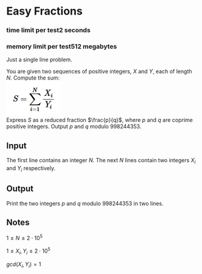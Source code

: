# Easy Fractions
### time limit per test2 seconds
### memory limit per test512 megabytes


Just a single line problem.   

You are given two sequences of positive integers, $X$ and $Y$, each of length $N$. Compute the sum:   
![s4](s4.png)   
Express $S$ as a reduced fraction $\frac{p}{q}$, where $p$ and $q$ are coprime positive integers. Output  $p$ and $q$ modulo $998244353$.   

## Input

The first line contains an integer $N$. The next $N$ lines contain two integers $X_{i}$ and $Y_{i}$ respectively.   

## Output

Print the two integers $p$ and $q$ modulo $998244353$ in two lines.   

## Notes

$1\le N\le2\cdot10^5$   

$1\le X_{i},Y_{i}\le2\cdot10^5$   

$gcd(X_{i},Y_{i})=1$   
